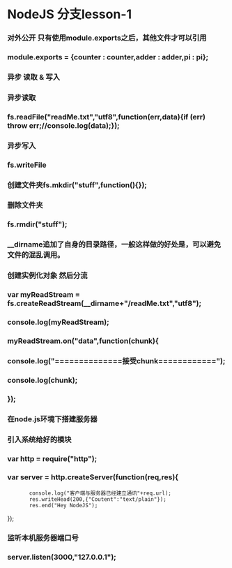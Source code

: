 #   NodeJS  分支lesson-1
### 对外公开 只有使用module.exports之后，其他文件才可以引用
###  module.exports = {counter : counter,adder : adder,pi : pi};
###  异步 读取 & 写入
###  异步读取
###  fs.readFile("readMe.txt","utf8",function(err,data){if (err) throw err;//console.log(data);}); 
###   异步写入
###   fs.writeFile
###     创建文件夹fs.mkdir("stuff",function(){});
###   删除文件夹
###   fs.rmdir("stuff");
###   __dirname追加了自身的目录路径，一般这样做的好处是，可以避免文件的混乱调用。
###   创建实例化对象 然后分流
###   var myReadStream = fs.createReadStream(__dirname+"/readMe.txt","utf8");
###  console.log(myReadStream);
###   myReadStream.on("data",function(chunk){
###	   console.log("==============接受chunk============");
###       console.log(chunk);
###   });

###   在node.js环境下搭建服务器
###   引入系统给好的模块
###   var http = require("http");
###   var server = http.createServer(function(req,res){
	       console.log("客户端与服务器已经建立通讯"+req.url);
	       res.writeHead(200,{"Coutent":"text/plain"});
	       res.end("Hey NodeJS");
});
###    监听本机服务器端口号
###    server.listen(3000,"127.0.0.1");
